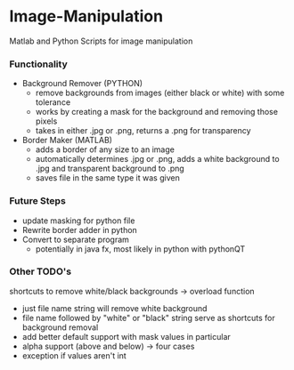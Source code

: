# Image-Manipulation
Matlab and Python Scripts for image manipulation

### Functionality
- Background Remover (PYTHON)
  - remove backgrounds from images (either black or white) with some tolerance
  - works by creating a mask for the background and removing those pixels
  - takes in either .jpg or .png, returns a .png for transparency
- Border Maker (MATLAB)
  - adds a border of any size to an image
  - automatically determines .jpg or .png, adds a white background to .jpg and transparent background to .png
  - saves file in the same type it was given

### Future Steps
- update masking for python file
- Rewrite border adder in python
- Convert to separate program
  - potentially in java fx, most likely in python with pythonQT

### Other TODO's
shortcuts to remove white/black backgrounds -> overload function
- just file name string will remove white background
- file name followed by "white" or "black" string serve as shortcuts for background removal
- add better default support with mask values in particular
- alpha support (above and below) -> four cases
- exception if values aren't int